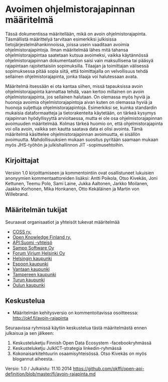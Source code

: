 # Avoimen ohjelmistorajapinnan määritelmä

Tässä dokumentissa määritellään, mikä on avoin ohjelmistorajapinta. Täsmällistä määrittelyä tarvitaan esimerkiksi julkisissa tietojärjestelmähankinnoissa, joissa usein vaaditaan avoimia ohjelmistorajapintoja. Ilman määritelmää lähes mitä tahansa ohjelmistorajapintaa saatetaan kutsua avoimeksi, vaikka käytännössä ohjelmistorajapinnan dokumentaation saisi vain maksullisena tai pääsyä rajapintaan rajoitettaisiin sopimuksilla. Tilaajan ja toimittajan välisessä sopimuksessa pitää sopia siitä, että toimittajalla on velvollisuus tehdä sellainen ohjelmistorajapinta, jonka tilaaja voi halutessaan avata.

Määritelmä itsessään ei ota kantaa siihen, missä tapauksissa avoin ohjelmistorajapinta kannattaa tehdä, vaan kertoo millainen on avoin ohjelmistorajapinta, jos sellainen halutaan. On olemassa myös hyviä ja huonoja avoimia ohjelmistorajapintoja aivan kuten on olemassa hyviä ja huonoja suljettuja ohjelmistorajapintoja. Esimerkiksi se, kuinka standardin mukaisia dataformaatteja ja tietorakenteita käytetään, on tärkeä kysymys rajapinnan hyödyllisyyttä arvioitaessa, mutta ei ole osa ohjelmistorajapinnan avoimuuden määritelmää. Kolmas tärkeä huomio on, että ohjelmistorajapinta voi olla avoin, vaikka sen kautta saatava data ei olisi avointa. Tämä määritelmä käsittelee ohjelmistorajapinnan avoimuutta, ei sisällön avoimuutta.
Mahdollisuuksien mukaan suositus pyritään saamaan mukaan myös JHS-työhön ja julkishallinnon JIT -sopimusehtoihin.


## Kirjoittajat

Version 1.0 kirjoittamiseen ja kommentointiin ovat osallistuneet lukuisien anonyymien kommentaattoreiden lisäksi: Antti Poikola, Otso Kivekäs, Joni Kettunen, Teemu Polo, Sami Laine, Jukka Aaltonen, Jarkko Moilanen, Jaakko Korhonen, Mika Honkanen, Otto Kekäläinen ja Martin von Willebrand.


## Määritelmän tukijat

Seuraavat organisaatiot ja yhteisöt tukevat määritelmää

- [COSS ry.](http://coss.fi/)
- [Open Knowledge Finland ry.](http://fi.okfn.org/)
- [API:Suomi -yhteisö](http://apisuomi.fi/)
- [Sampo Software Oy](http://samposoftware.com/)
- [Forum Virium Helsinki Oy](http://www.forumvirium.fi/)
- [Helsingin kaupunki](http://www.hel.fi/)
- [Espoon kaupunki](http://www.espoo.fi)
- [Vantaan kaupunki](http://www.vantaa.fi)
- [Tampereen kaupunki](http://www.tampere.fi)
- [Turun kaupunki](http://www.turku.fi)
- [Oulun kaupunki](http://www.oulu.fi)


## Keskustelua

- Määritelmän kehitysversio on kommentoitavissa osoitteessa: http://okf.fi/avoin-rajapinta

Seuraavissa ryhmissä käytiin keskustelua tästä määritelmästä ennen julkaisua ja sen jälkeen:
1. Keskusteluketju Finnish Open Data Ecosystem -facebookryhmässä 
2. Keskusteluketju JulkICT-strategia linkedin-ryhmässä 
3. Kokonaisarkitehtuurin osaamisyhteisössä. 
Otso Kivekäs on myös blogannut aiheesta.

Versio: 1.0 / Julkaistu: 11.10.2014
https://github.com/okffi/open-api-definition/blob/master/fi/avoin-rajapinta.md
